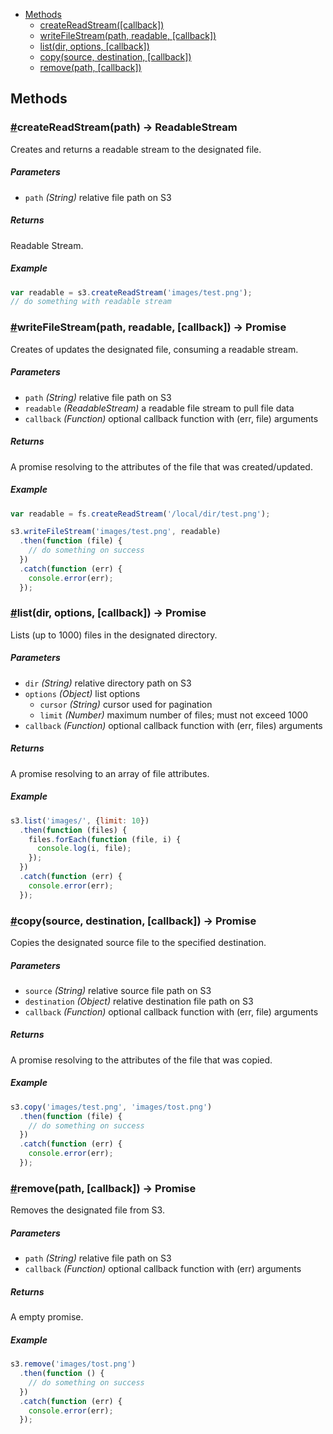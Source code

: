 * [Methods](#methods)
  * [createReadStream([callback])](#createReadStream)
  * [writeFileStream(path, readable, [callback])](#writeFileStream)
  * [list(dir, options, [callback])](#list)
  * [copy(source, destination, [callback])](#copy)
  * [remove(path, [callback])](#remove)

## Methods

### <a name="createReadStream" href="#createReadStream">#</a>createReadStream(path) -> ReadableStream

Creates and returns a readable stream to the designated file.

##### Parameters

* `path` _(String)_ relative file path on S3

##### Returns

Readable Stream.

##### Example

```javascript
var readable = s3.createReadStream('images/test.png');
// do something with readable stream
```

### <a name="writeFileStream" href="#writeFileStream">#</a>writeFileStream(path, readable, [callback]) -> Promise

Creates of updates the designated file, consuming a readable stream.

##### Parameters

* `path` _(String)_ relative file path on S3
* `readable` _(ReadableStream)_ a readable file stream to pull file data
* `callback` _(Function)_ optional callback function with (err, file) arguments

##### Returns

A promise resolving to the attributes of the file that was created/updated.

##### Example

```javascript
var readable = fs.createReadStream('/local/dir/test.png');

s3.writeFileStream('images/test.png', readable)
  .then(function (file) {
    // do something on success
  })
  .catch(function (err) {
    console.error(err);
  });
```

### <a name="list" href="#list">#</a>list(dir, options, [callback]) -> Promise

Lists (up to 1000) files in the designated directory.

##### Parameters

* `dir` _(String)_ relative directory path on S3
* `options` _(Object)_ list options
  * `cursor` _(String)_ cursor used for pagination
  * `limit` _(Number)_ maximum number of files; must not exceed 1000
* `callback` _(Function)_ optional callback function with (err, files) arguments

##### Returns

A promise resolving to an array of file attributes.

##### Example

```javascript
s3.list('images/', {limit: 10})
  .then(function (files) {
    files.forEach(function (file, i) {
      console.log(i, file);
    });
  })
  .catch(function (err) {
    console.error(err);
  });
```

### <a name="copy" href="#copy">#</a>copy(source, destination, [callback]) -> Promise

Copies the designated source file to the specified destination.

##### Parameters

* `source` _(String)_ relative source file path on S3
* `destination` _(Object)_ relative destination file path on S3
* `callback` _(Function)_ optional callback function with (err, file) arguments

##### Returns

A promise resolving to the attributes of the file that was copied.

##### Example

```javascript
s3.copy('images/test.png', 'images/tost.png')
  .then(function (file) {
    // do something on success
  })
  .catch(function (err) {
    console.error(err);
  });
```

### <a name="remove" href="#remove">#</a>remove(path, [callback]) -> Promise

Removes the designated file from S3.

##### Parameters

* `path` _(String)_ relative file path on S3
* `callback` _(Function)_ optional callback function with (err) arguments

##### Returns

A empty promise.

##### Example

```javascript
s3.remove('images/tost.png')
  .then(function () {
    // do something on success
  })
  .catch(function (err) {
    console.error(err);
  });
```

